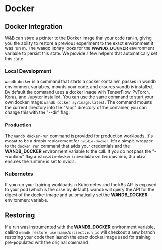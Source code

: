 # Docker

## Docker Integration

W\&B can store a pointer to the Docker image that your code ran in, giving you the ability to restore a previous experiment to the exact environment it was run in. The wandb library looks for the **WANDB_DOCKER** environment variable to persist this state. We provide a few helpers that automatically set this state.

### Local Development

`wandb docker` is a command that starts a docker container, passes in wandb environment variables, mounts your code, and ensures wandb is installed. By default the command uses a docker image with TensorFlow, PyTorch, Keras, and Jupyter installed. You can use the same command to start your own docker image: `wandb docker my/image:latest`. The command mounts the current directory into the "/app" directory of the container, you can change this with the "--dir" flag.

### Production

The `wandb docker-run` command is provided for production workloads. It's meant to be a dropin replacement for `nvidia-docker`. It's a simple wrapper to the `docker run` command that adds your credentials and the **WANDB_DOCKER** environment variable to the call. If you do not pass the "--runtime" flag and `nvidia-docker` is available on the machine, this also ensures the runtime is set to nvidia.

### Kubernetes

If you run your training workloads in Kubernetes and the k8s API is exposed to your pod (which is the case by default). wandb will query the API for the digest of the docker image and automatically set the **WANDB_DOCKER** environment variable.

## Restoring

If a run was instrumented with the **WANDB_DOCKER** environment variable, calling `wandb restore username/project:run_id` will checkout a new branch restoring your code then launch the exact docker image used for training pre-populated with the original command.
